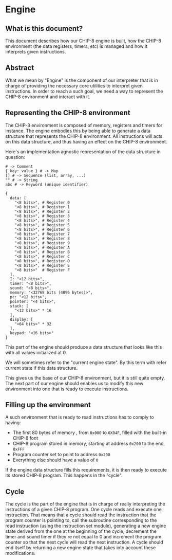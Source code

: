 # Engine

## What is this document?

This document describes how our CHIP-8 engine is built, how the CHIP-8
environment (the data registers, timers, etc) is managed and how it interprets
given instructions.

## Abstract

What we mean by "Engine" is the component of our interpreter that is in charge
of providing the necessary core utilities to interpret given instructions. In
order to reach a such goal, we need a way to represent the CHIP-8 environment
and interact with it.

## Representing the CHIP-8 environment

The CHIP-8 environment is composed of memory, registers and timers for
instance. The engine embodies this by being able to generate a data structure
that represents the CHIP-8 environment. All instructions will acts on this data
structure, and thus having an effect on the CHIP-8 environment.

Here's an implementation agnostic representation of the data structure in
question:

```
# -> Comment
{ key: value } # -> Map
[] # -> Sequence (list, array, ...)
"" # -> String
abc # -> Keyword (unique identifier)

{
  data: [
    "<8 bits>", # Register 0
    "<8 bits>", # Register 1
    "<8 bits>", # Register 2
    "<8 bits>", # Register 3
    "<8 bits>", # Register 4
    "<8 bits>", # Register 5
    "<8 bits>", # Register 6
    "<8 bits>", # Register 7
    "<8 bits>", # Register 8
    "<8 bits>", # Register 9
    "<8 bits>", # Register A
    "<8 bits>", # Register B
    "<8 bits>", # Register C
    "<8 bits>", # Register D
    "<8 bits>", # Register E
    "<8 bits>"  # Register F
  ],
  I: "<12 bits>",
  timer: "<8 bits>",
  sound: "<8 bits>",
  memory: "<32768 bits (4096 bytes)>",
  pc: "<12 bits>",
  pointer: "<4 bits>",
  stack: [
    "<12 bits>" * 16
  ],
  display: [
    "<64 bits>" * 32
  ],
  keypad: "<16 bits>"
}
```

This part of the engine should produce a data structure that looks like this
with all values initialized at 0.

We will sometimes refer to the "current engine state". By this term with refer
current state if this data structure.

This gives us the base of our CHIP-8 environment, but it is still quite empty.
The next part of our engine should enables us to modify this new environment
into one that is ready to execute instructions.

## Filling up the environment

A such environment that is ready to read instructions has to comply to having:
 * The first 80 bytes of memory , from `0x000` to `0X04F`, filled with the
   built-in CHIP-8 font
 * CHIP-8 program stored in memory, starting at address `0x200` to the end,
   `0xFFF`
 * Program counter set to point to address `0x200`
 * Everything else should have a value of `0`

If the engine data structure fills this requirements, it is then ready to
execute its stored CHIP-8 program. This happens in the "cycle".

## Cycle

The cycle is the part of the engine that is in charge of really interpreting
the instructions of a given CHIP-8 program.
One cycle reads and execute one instruction. That means that a cycle should
read the instruction that the program counter is pointing to, call the
subroutine corresponding to the read instruction (using the instruction set
module), generating a new engine state derived from the one at the beginning of
the cycle, decrement the timer and sound timer if they're not equal to 0 and
increment the program counter so that the next cycle will read the next
instruction.
A cycle should end itself by returning a new engine state that takes into
account these modifications.
